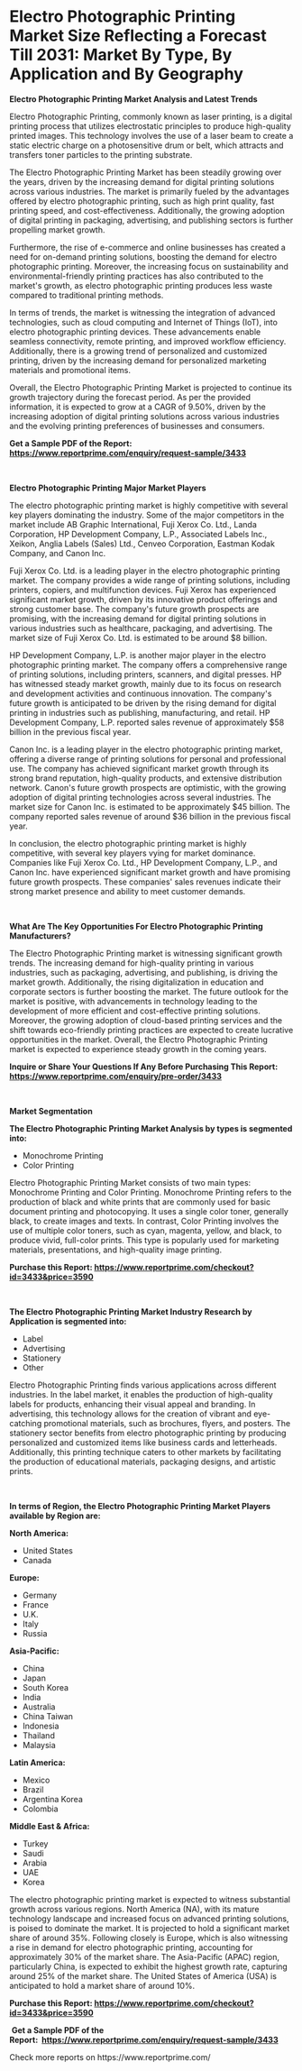 <p><h1>Electro Photographic Printing Market Size Reflecting a Forecast Till 2031: Market By Type, By Application and By Geography</h1></p><p><strong>Electro Photographic Printing Market Analysis and Latest Trends</strong></p>
<p><p>Electro Photographic Printing, commonly known as laser printing, is a digital printing process that utilizes electrostatic principles to produce high-quality printed images. This technology involves the use of a laser beam to create a static electric charge on a photosensitive drum or belt, which attracts and transfers toner particles to the printing substrate.</p><p>The Electro Photographic Printing Market has been steadily growing over the years, driven by the increasing demand for digital printing solutions across various industries. The market is primarily fueled by the advantages offered by electro photographic printing, such as high print quality, fast printing speed, and cost-effectiveness. Additionally, the growing adoption of digital printing in packaging, advertising, and publishing sectors is further propelling market growth.</p><p>Furthermore, the rise of e-commerce and online businesses has created a need for on-demand printing solutions, boosting the demand for electro photographic printing. Moreover, the increasing focus on sustainability and environmental-friendly printing practices has also contributed to the market's growth, as electro photographic printing produces less waste compared to traditional printing methods.</p><p>In terms of trends, the market is witnessing the integration of advanced technologies, such as cloud computing and Internet of Things (IoT), into electro photographic printing devices. These advancements enable seamless connectivity, remote printing, and improved workflow efficiency. Additionally, there is a growing trend of personalized and customized printing, driven by the increasing demand for personalized marketing materials and promotional items.</p><p>Overall, the Electro Photographic Printing Market is projected to continue its growth trajectory during the forecast period. As per the provided information, it is expected to grow at a CAGR of 9.50%, driven by the increasing adoption of digital printing solutions across various industries and the evolving printing preferences of businesses and consumers.</p></p>
<p><strong>Get a Sample PDF of the Report:&nbsp; <a href="https://www.reportprime.com/enquiry/request-sample/3433">https://www.reportprime.com/enquiry/request-sample/3433</a></strong></p>
<p>&nbsp;</p>
<p><strong>Electro Photographic Printing Major Market Players</strong></p>
<p><p>The electro photographic printing market is highly competitive with several key players dominating the industry. Some of the major competitors in the market include AB Graphic International, Fuji Xerox Co. Ltd., Landa Corporation, HP Development Company, L.P., Associated Labels Inc., Xeikon, Anglia Labels (Sales) Ltd., Cenveo Corporation, Eastman Kodak Company, and Canon Inc.</p><p>Fuji Xerox Co. Ltd. is a leading player in the electro photographic printing market. The company provides a wide range of printing solutions, including printers, copiers, and multifunction devices. Fuji Xerox has experienced significant market growth, driven by its innovative product offerings and strong customer base. The company's future growth prospects are promising, with the increasing demand for digital printing solutions in various industries such as healthcare, packaging, and advertising. The market size of Fuji Xerox Co. Ltd. is estimated to be around $8 billion.</p><p>HP Development Company, L.P. is another major player in the electro photographic printing market. The company offers a comprehensive range of printing solutions, including printers, scanners, and digital presses. HP has witnessed steady market growth, mainly due to its focus on research and development activities and continuous innovation. The company's future growth is anticipated to be driven by the rising demand for digital printing in industries such as publishing, manufacturing, and retail. HP Development Company, L.P. reported sales revenue of approximately $58 billion in the previous fiscal year.</p><p>Canon Inc. is a leading player in the electro photographic printing market, offering a diverse range of printing solutions for personal and professional use. The company has achieved significant market growth through its strong brand reputation, high-quality products, and extensive distribution network. Canon's future growth prospects are optimistic, with the growing adoption of digital printing technologies across several industries. The market size for Canon Inc. is estimated to be approximately $45 billion. The company reported sales revenue of around $36 billion in the previous fiscal year.</p><p>In conclusion, the electro photographic printing market is highly competitive, with several key players vying for market dominance. Companies like Fuji Xerox Co. Ltd., HP Development Company, L.P., and Canon Inc. have experienced significant market growth and have promising future growth prospects. These companies' sales revenues indicate their strong market presence and ability to meet customer demands.</p></p>
<p>&nbsp;</p>
<p><strong>What Are The Key Opportunities For Electro Photographic Printing Manufacturers?</strong></p>
<p><p>The Electro Photographic Printing market is witnessing significant growth trends. The increasing demand for high-quality printing in various industries, such as packaging, advertising, and publishing, is driving the market growth. Additionally, the rising digitalization in education and corporate sectors is further boosting the market. The future outlook for the market is positive, with advancements in technology leading to the development of more efficient and cost-effective printing solutions. Moreover, the growing adoption of cloud-based printing services and the shift towards eco-friendly printing practices are expected to create lucrative opportunities in the market. Overall, the Electro Photographic Printing market is expected to experience steady growth in the coming years.</p></p>
<p><strong>Inquire or Share Your Questions If Any Before Purchasing This Report: <a href="https://www.reportprime.com/enquiry/pre-order/3433">https://www.reportprime.com/enquiry/pre-order/3433</a></strong></p>
<p>&nbsp;</p>
<p><strong>Market Segmentation</strong></p>
<p><strong>The Electro Photographic Printing Market Analysis by types is segmented into:</strong></p>
<p><ul><li>Monochrome Printing</li><li>Color Printing</li></ul></p>
<p><p>Electro Photographic Printing Market consists of two main types: Monochrome Printing and Color Printing. Monochrome Printing refers to the production of black and white prints that are commonly used for basic document printing and photocopying. It uses a single color toner, generally black, to create images and texts. In contrast, Color Printing involves the use of multiple color toners, such as cyan, magenta, yellow, and black, to produce vivid, full-color prints. This type is popularly used for marketing materials, presentations, and high-quality image printing.</p></p>
<p><strong>Purchase this Report:&nbsp;<a href="https://www.reportprime.com/checkout?id=3433&price=3590">https://www.reportprime.com/checkout?id=3433&price=3590</a></strong></p>
<p>&nbsp;</p>
<p><strong>The Electro Photographic Printing Market Industry Research by Application is segmented into:</strong></p>
<p><ul><li>Label</li><li>Advertising</li><li>Stationery</li><li>Other</li></ul></p>
<p><p>Electro Photographic Printing finds various applications across different industries. In the label market, it enables the production of high-quality labels for products, enhancing their visual appeal and branding. In advertising, this technology allows for the creation of vibrant and eye-catching promotional materials, such as brochures, flyers, and posters. The stationery sector benefits from electro photographic printing by producing personalized and customized items like business cards and letterheads. Additionally, this printing technique caters to other markets by facilitating the production of educational materials, packaging designs, and artistic prints.</p></p>
<p>&nbsp;</p>
<p><strong>In terms of Region, the Electro Photographic Printing Market Players available by Region are:</strong></p>
<p>
    <p> <strong> North America: </strong>
        <ul>
            <li>United States</li>
            <li>Canada</li>
        </ul>
        </p> 
    <p> <strong> Europe: </strong>
        <ul>
            <li>Germany</li>
            <li>France</li>
            <li>U.K.</li>
            <li>Italy</li>
            <li>Russia</li>
        </ul>
        </p> 
    <p> <strong> Asia-Pacific: </strong>
        <ul>
            <li>China</li>
            <li>Japan</li>
            <li>South Korea</li>
            <li>India</li>
            <li>Australia</li>
            <li>China Taiwan</li>
            <li>Indonesia</li>
            <li>Thailand</li>
            <li>Malaysia</li>
        </ul>
        </p> 
    <p> <strong> Latin America: </strong>
        <ul>
            <li>Mexico</li>
            <li>Brazil</li>
            <li>Argentina Korea</li>
            <li>Colombia</li>
        </ul>
        </p> 
    <p> <strong> Middle East & Africa: </strong>
        <ul>
            <li>Turkey</li>
            <li>Saudi</li>
            <li>Arabia</li>
            <li>UAE</li>
            <li>Korea</li>
        </ul>
    </p>
    </p>
<p><p>The electro photographic printing market is expected to witness substantial growth across various regions. North America (NA), with its mature technology landscape and increased focus on advanced printing solutions, is poised to dominate the market. It is projected to hold a significant market share of around 35%. Following closely is Europe, which is also witnessing a rise in demand for electro photographic printing, accounting for approximately 30% of the market share. The Asia-Pacific (APAC) region, particularly China, is expected to exhibit the highest growth rate, capturing around 25% of the market share. The United States of America (USA) is anticipated to hold a market share of around 10%.</p></p>
<p><strong>Purchase this Report: <a href="https://www.reportprime.com/checkout?id=3433&price=3590">https://www.reportprime.com/checkout?id=3433&price=3590</a></strong></p>
<p>&nbsp;<strong>Get a Sample PDF of the Report:&nbsp;&nbsp;<a href="https://www.reportprime.com/enquiry/request-sample/3433">https://www.reportprime.com/enquiry/request-sample/3433</a></strong></p>
<p><strong></strong></p>
<p>Check more reports on https://www.reportprime.com/</p>